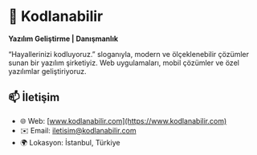 # 🚀 Kodlanabilir

**Yazılım Geliştirme | Danışmanlık**

“Hayallerinizi kodluyoruz.” sloganıyla, modern ve ölçeklenebilir çözümler sunan bir yazılım şirketiyiz. Web uygulamaları, mobil çözümler ve özel yazılımlar geliştiriyoruz.

## 📫 İletişim

* 🌐 Web: [www.kodlanabilir.com](https://www.kodlanabilir.com)
* ✉️ Email: [iletisim@kodlanabilir.com](mailto:info@kodlanabilir.com)
* 🌍 Lokasyon: İstanbul, Türkiye
